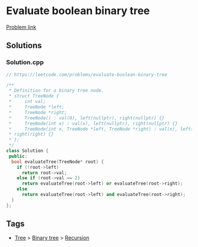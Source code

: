 # Evaluate boolean binary tree

[Problem link](https://leetcode.com/problems/evaluate-boolean-binary-tree)

## Solutions


### Solution.cpp
```cpp
// https://leetcode.com/problems/evaluate-boolean-binary-tree

/**
 * Definition for a binary tree node.
 * struct TreeNode {
 *     int val;
 *     TreeNode *left;
 *     TreeNode *right;
 *     TreeNode() : val(0), left(nullptr), right(nullptr) {}
 *     TreeNode(int x) : val(x), left(nullptr), right(nullptr) {}
 *     TreeNode(int x, TreeNode *left, TreeNode *right) : val(x), left(left),
 * right(right) {}
 * };
 */
class Solution {
 public:
  bool evaluateTree(TreeNode* root) {
    if (!root->left)
      return root->val;
    else if (root->val == 2)
      return evaluateTree(root->left) or evaluateTree(root->right);
    else
      return evaluateTree(root->left) and evaluateTree(root->right);
  }
};
```
## Tags

* [Tree](/Collections/tree.md#tree) > [Binary tree](/Collections/tree.md#binary-tree) > [Recursion](/Collections/tree.md#recursion)
